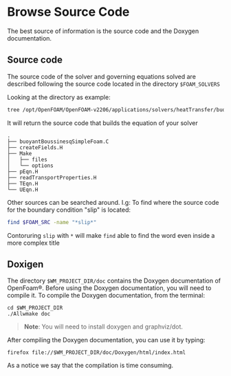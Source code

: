 # Browse Source Code

The best source of information is the source code and the Doxygen documentation.

## Source code

The source code of the solver and governing equations solved are
described following the source code located in the directory ```$FOAM_SOLVERS```

Looking at the directory as example:
```sh
tree /opt/OpenFOAM/OpenFOAM-v2206/applications/solvers/heatTransfer/buoyantBoussinesqSimpleFoam
```
It will return the source code that builds the equation of your solver
```console
.
├── buoyantBoussinesqSimpleFoam.C
├── createFields.H
├── Make
│   ├── files
│   └── options
├── pEqn.H
├── readTransportProperties.H
├── TEqn.H
└── UEqn.H
```

Other sources can be searched around. I.g: To find where the source code
for the boundary condition "slip" is located:

```sh
find $FOAM_SRC -name "*slip*"
```

Contoruring ```slip``` with ```*``` will make ```find``` able to find the word even inside a more complex title

## Doxigen

The directory ```$WM_PROJECT_DIR/doc``` contains the Doxygen documentation
of OpenFoam®. Before using the Doxygen documentation, you will need to
compile it. To compile the Doxygen documentation, from the terminal:

```console
cd $WM_PROJECT_DIR
./Allwmake doc
```

> <b>Note</b>: You will need to install doxygen and graphviz/dot.

After compiling the Doxygen documentation,
you can use it by typing:

```console
firefox file://$WM_PROJECT_DIR/doc/Doxygen/html/index.html
```
As a notice we say that the compilation is time consuming.
